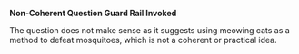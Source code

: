 **Non-Coherent Question Guard Rail Invoked**

The question does not make sense as it suggests using meowing cats as a method to defeat mosquitoes, which is not a coherent or practical idea.

